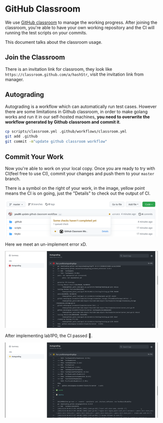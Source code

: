 # GitHub Classroom

We use [GitHub classroom](https://classroom.github.com/) to manage the working progress. After joining the classroom, you're able to have your own working repository and the CI will running the test scripts on your commits.

This document talks about the classroom usage.

## Join the Classroom

There is an invitation link for classroom, they look like `https://classroom.github.com/a/hashStr`, visit the invitation link from manager.

## Autograding

Autograding is a workflow which can automatically run test cases. However there are some limitations in Github classroom, in order to make golang works and run it in our self-hosted machines, **you need to overwrite the workflow generated by Github classroom and commit it**.

```sh
cp scripts/classroom.yml .github/workflows/classroom.yml
git add .github
git commit -m"update github classroom workflow"
```

## Commit Your Work

Now you're able to work on your local copy. Once you are ready to try with CI(feel free to use CI), commit your changes and push them to your `master` branch.

There is a symbol on the right of your work, in the image, yellow point means the CI is on going, just the "Details" to check out the output of CI.

![](./image/check-ci-1.png)

Here we meet an un-implement error xD.

![](./image/check-ci-2.png)

After implementing lab1P0, the CI passed 🚀.

![](./image/check-ci-3.png)
